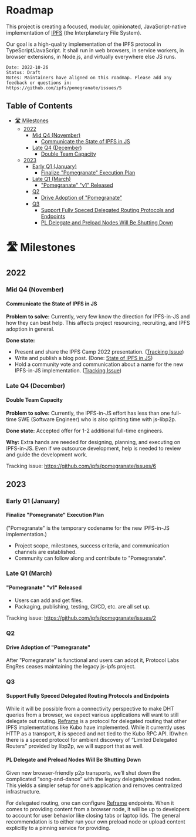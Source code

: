 # Roadmap <!-- omit in toc -->

This project is creating a focused, modular, opinionated, JavaScript-native implementation of [IPFS](https://ipfs.tech/) (the Interplanetary File System).

Our goal is a high-quality implementation of the IPFS protocol in TypeScript/JavaScript. It shall run in web browsers, in service workers, in browser extensions, in Node.js, and virtually everywhere else JS runs.

```
Date: 2022-10-26
Status: Draft
Notes: Maintainers have aligned on this roadmap. Please add any feedback or questions in:
https://github.com/ipfs/pomegranate/issues/5
```

## Table of Contents <!-- omit in toc -->

- [🛣️ Milestones](#️-milestones)
  - [2022](#2022)
    - [Mid Q4 (November)](#mid-q4-november)
      - [Communicate the State of IPFS in JS](#communicate-the-state-of-ipfs-in-js)
    - [Late Q4 (December)](#late-q4-december)
      - [Double Team Capacity](#double-team-capacity)
  - [2023](#2023)
    - [Early Q1 (January)](#early-q1-january)
      - [Finalize "Pomegranate" Execution Plan](#finalize-pomegranate-execution-plan)
    - [Late Q1 (March)](#late-q1-march)
      - ["Pomegranate" "v1" Released](#pomegranate-v1-released)
    - [Q2](#q2)
      - [Drive Adoption of "Pomegranate"](#drive-adoption-of-pomegranate)
    - [Q3](#q3)
      - [Support Fully Speced Delegated Routing Protocols and Endpoints](#support-fully-speced-delegated-routing-protocols-and-endpoints)
      - [PL Delegate and Preload Nodes Will Be Shutting Down](#pl-delegate-and-preload-nodes-will-be-shutting-down)

# 🛣️ Milestones
## 2022

### Mid Q4 (November)

#### Communicate the State of IPFS in JS

**Problem to solve:** Currently, very few know the direction for IPFS-in-JS and how they can best help. This affects project resourcing, recruiting, and IPFS adoption in general.

**Done state:**
- Present and share the IPFS Camp 2022 presentation. ([Tracking Issue](https://github.com/ipfs/pomegranate/issues/7))
- Write and publish a blog post. (Done: [State of IPFS in JS](https://blog.ipfs.tech/state-of-ipfs-in-js/))
- Hold a community vote and communication about a name for the new IPFS-in-JS implementation. ([Tracking Issue](https://github.com/ipfs/pomegranate/issues/3))

### Late Q4 (December)

#### Double Team Capacity

**Problem to solve:** Currently, the IPFS-in-JS effort has less than one full-time SWE (Software Engineer) who is also splitting time with js-libp2p.

**Done state:** Accepted offer for 1-2 additional full-time engineers.

**Why:** Extra hands are needed for designing, planning, and executing on IPFS-in-JS. Even if we outsource development, help is needed to review and guide the development work.

Tracking issue: https://github.com/ipfs/pomegranate/issues/6

## 2023

### Early Q1 (January)

#### Finalize "Pomegranate" Execution Plan

("Pomegranate" is the temporary codename for the new IPFS-in-JS implementation.)

- Project scope, milestones, success criteria, and communication channels are established.
- Community can follow along and contribute to "Pomegranate".

### Late Q1 (March)

#### "Pomegranate" "v1" Released

- Users can add and get files.
- Packaging, publishing, testing, CI/CD, etc. are all set up.

Tracking issue: https://github.com/ipfs/pomegranate/issues/2

### Q2

#### Drive Adoption of "Pomegranate"

After "Pomegranate" is functional and users can adopt it, Protocol Labs EngRes ceases maintaining the legacy js-ipfs project.

### Q3

#### Support Fully Speced Delegated Routing Protocols and Endpoints

While it will be possible from a connectivity perspective to make DHT queries from a browser, we expect various applications will want to still delegate out routing. [Reframe](https://blog.ipfs.tech/2022-09-02-introducing-reframe/) is a protocol for delegated routing that other IPFS implementations like Kubo have implemented. While it currently uses HTTP as a transport, it is speced and not tied to the Kubo RPC API. If/when there is a speced protocol for ambient discovery of “Limited Delegated Routers” provided by libp2p, we will support that as well.

#### PL Delegate and Preload Nodes Will Be Shutting Down

Given new browser-friendly p2p transports, we’ll shut down the complicated “song-and-dance” with the legacy delegate/preload nodes. This yields a simpler setup for one’s application and removes centralized infrastructure.

For delegated routing, one can configure [Reframe](https://blog.ipfs.tech/2022-09-02-introducing-reframe/) endpoints. When it comes to providing content from a browser node, it will be up to developers to account for user behavior like closing tabs or laptop lids. The general recommendation is to either run your own preload node or upload content explicitly to a pinning service for providing.
